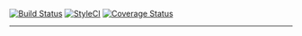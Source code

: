 [![Build Status](https://travis-ci.org/php-ml-game/chess-ml.svg?branch=master)](https://travis-ci.org/php-ml-game/chess-ml)
[![StyleCI](https://github.styleci.io/repos/164694172/shield?style=flat&branch=master)](https://github.styleci.io/repos/164694172)
[![Coverage Status](https://coveralls.io/repos/github/php-ml-game/chess-ml/badge.svg?branch=master)](https://coveralls.io/github/php-ml-game/chess-ml?branch=master)

------

